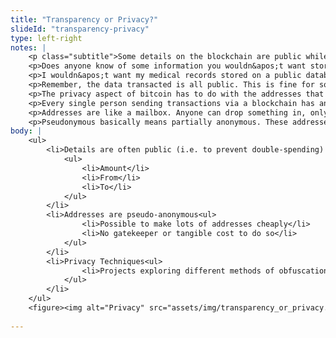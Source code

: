```yaml
--- 
title: "Transparency or Privacy?"
slideId: "transparency-privacy"
type: left-right
notes: | 
    <p class="subtitle">Some details on the blockchain are public while some information is obscured.</p>
    <p>Does anyone know of some information you wouldn&apos;t want stored on the blockchain?</p>
    <p>I wouldn&apos;t want my medical records stored on a public database.</p>
    <p>Remember, the data transacted is all public. This is fine for some purchases, but not all of your private data. There are specific blockchains that are hyperfocused on privacy, and those don&apos;t publicly display all of the details of a transaction the way bitcoin does.</p>
    <p>The privacy aspect of bitcoin has to do with the addresses that every crypto holder has. </p>
    <p>Every single person sending transactions via a blockchain has an address that is public to the entire network. This is the address someone would use if they wanted to send you cryptocurrency.</p>
    <p>Addresses are like a mailbox. Anyone can drop something in, only one person can take it out.</p>
    <p>Pseudonymous basically means partially anonymous. These addresses are long, jumbled strings of text, it has nothing to do with your name or identity. However, this doesn&apos;t make the network anonymous. Since everything is public, blockchain forensic experts have been able to trace bitcoin from address to address, ultimately identifying the group or individuals behind those addresses. It&apos;s not easy, but it certainly is not impossible.</p>
body: | 
    <ul>
        <li>Details are often public (i.e. to prevent double-spending)
            <ul>
                <li>Amount</li>
                <li>From</li>
                <li>To</li>
            </ul>
        </li>
        <li>Addresses are pseudo-anonymous<ul>
                <li>Possible to make lots of addresses cheaply</li>
                <li>No gatekeeper or tangible cost to do so</li>
            </ul>
        </li>
        <li>Privacy Techniques<ul>
                <li>Projects exploring different methods of obfuscation</li>
            </ul>
        </li>
    </ul>
    <figure><img alt="Privacy" src="assets/img/transparency_or_privacy.jpg" title="Transparency or Privacy?"></figure>
        
---
```


